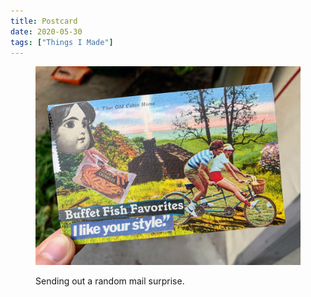 ```yaml
---
title: Postcard
date: 2020-05-30
tags: ["Things I Made"]
---
```


<figure>
  <img alt="Postcard" src="/images/postcard-2020-05-30.jpg">
  <figcaption>
    <p>Sending out a random mail surprise.</p>
  </figcaption>
</figure>
